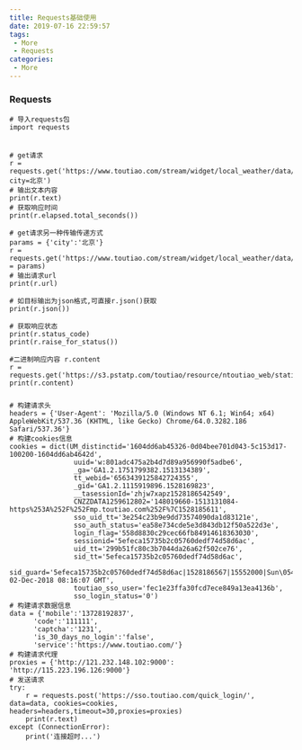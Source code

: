 ```yaml
---
title: Requests基础使用
date: 2019-07-16 22:59:57
tags:
 - More
 - Requests
categories:
 - More
---
```


### Requests
    # 导入requests包
    import requests
######
    # get请求
    r = requests.get('https://www.toutiao.com/stream/widget/local_weather/data/?city=北京')
    # 输出文本内容
    print(r.text)
    # 获取响应时间
    print(r.elapsed.total_seconds())

    # get请求另一种传输传递方式
    params = {'city':'北京'}
    r = requests.get('https://www.toutiao.com/stream/widget/local_weather/data/',params = params)
    # 输出请求url
    print(r.url)

    # 如目标输出为json格式,可直接r.json()获取
    print(r.json())

    # 获取响应状态
    print(r.status_code)
    print(r.raise_for_status())

    #二进制响应内容 r.content
    r = requests.get('https://s3.pstatp.com/toutiao/resource/ntoutiao_web/static/image/logo_201f80d.png')
    print(r.content)
#####
    # 构建请求头
    headers = {'User-Agent': 'Mozilla/5.0 (Windows NT 6.1; Win64; x64) AppleWebKit/537.36 (KHTML, like Gecko) Chrome/64.0.3282.186 Safari/537.36'}
    # 构建cookies信息
    cookies = dict(UM_distinctid='1604dd6ab45326-0d04bee701d043-5c153d17-100200-1604dd6ab4642d',
                    uuid='w:801adc475a2b4d7d89a956990f5adbe6',
                    _ga='GA1.2.1751799382.1513134389',
                    tt_webid='6563439125842724355',
                    _gid='GA1.2.1115919896.1528169823',
                    __tasessionId='zhjw7xapz1528186542549',
                    CNZZDATA1259612802='148019660-1513131084-https%253A%252F%252Fmp.toutiao.com%252F%7C1528185611',
                    sso_uid_tt='3e254c23b9e9dd73574090da1d83121e',
                    sso_auth_status='ea58e734cde5e3d843db12f50a522d3e',
                    login_flag='558d8830c29cec66fb84914618363030',
                    sessionid='5efeca15735b2c05760dedf74d58d6ac',
                    uid_tt='299b51fc80c3b7044da26a62f502ce76',
                    sid_tt='5efeca15735b2c05760dedf74d58d6ac',
                    sid_guard='5efeca15735b2c05760dedf74d58d6ac|1528186567|15552000|Sun\054 02-Dec-2018 08:16:07 GMT',
                    toutiao_sso_user='fec1e23ffa30fcd7ece849a13ea4136b',
                    sso_login_status='0')
    # 构建请求数据信息
    data = {'mobile':'13728192837',
          'code':'111111',
          'captcha':'1231',
          'is_30_days_no_login':'false',
          'service':'https://www.toutiao.com/'}
    # 构建请求代理
    proxies = {'http://121.232.148.102:9000': 'http://115.223.196.126:9000'}
    # 发送请求
    try:
        r = requests.post('https://sso.toutiao.com/quick_login/', data=data, cookies=cookies, headers=headers,timeout=30,proxies=proxies)
        print(r.text)
    except (ConnectionError):
        print('连接超时...')
